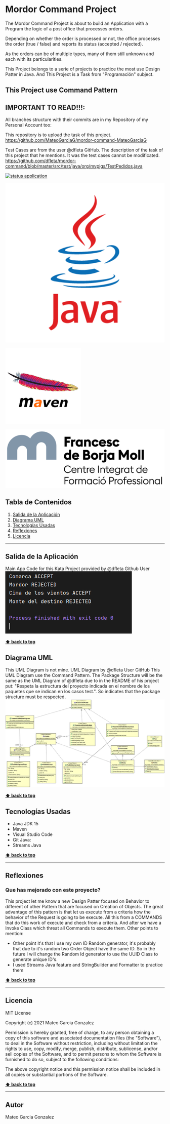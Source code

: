 # Mordor Command Project
The Mordor Command Project is about to build an Application with a Program the logic of a post office that processes orders.

Depending on whether the order is processed or not, the office processes the order (true / false) and reports its status (accepted / rejected).

As the orders can be of multiple types, many of them still unknown and each with its particularities.

This Project belongs to a serie of projects to practice the most use Design Patter in Java. And This Project is a Task from "Programación" subject.

## This Project use Command Pattern


## IMPORTANT TO READ!!!:
All branches structure with their commits are in my Repository of my Personal Account too:

This repository is to upload the task of this project.
https://github.com/MateoGarciaG/mordor-command-MateoGarciaG


Test Cases are from the user @dfleta GitHub. The description of the task of this project that he mentions. It was the test cases cannot be modificated.
https://github.com/dfleta/mordor-command/blob/master/src/test/java/org/mvpigs/TestPedidos.java


[![status application](https://img.shields.io/badge/status-stable-brightgreen)](URL_Proyecto)

<!--Logos-->

![Project Logo Java](./doc/img/java.png)

![Project Logo Maven](./doc/img/apache_maven.png)

![Project Logo Borja Moll](./doc/img/logocifp.png)

## Tabla de Contenidos

1. [Salida de la Aplicación](#salidas-de-la-aplicacion)
1. [Diagrama UML](#diagrama-uml)
1. [Tecnologías Usadas](#tecnologias-usadas)
1. [Reflexiones](#reflexiones)
1. [Licencia](#licencia)

---

## Salida de la Aplicación
Main App Code for this Kata Project provided by @dfleta Github User
![Salida de la Aplicación](./doc/salida_consola.PNG)


**[⬆ back to top](#tabla-de-contenidos)**

## Diagrama UML
This UML Diagram is not mine. UML Diagram by @dfleta User GitHub
This UML Diagram use the Command Pattern.
The Package Structure will be the same as the UML Diagram of @dfleta due to in the README of his project put: "Respeta la estructura del proyecto indicada en el nombre de los paquetes que se indican en los casos test.". So indicates that the package structure must be respected.
![Diagrama UML](./doc/UML_Diagram/uml_diagram_mordor-command.gif)


**[⬆ back to top](#tabla-de-contenidos)**


## Tecnologías Usadas

- Java JDK 15
- Maven
- Visual Studio Code
- Git
Java:
- Streams Java


**[⬆ back to top](#tabla-de-contenidos)**


---

## Reflexiones
### Que has mejorado con este proyecto?
This project let me know a new Design Patter focused on Behavior to different of other Pattern that are focused on Creation of Objects. The great advantage of this pattern is that let us execute from a criteria how the behavior of the Request is going to be execute. All this from a COMMANDS that do this work of execute and check from a criteria. And after we have a Invoke Class which threat all Commands to execute them.
Other points to mention:
- Other point it's that I use my own ID Random generator, it's probably that due to it's random two Order Object have the same ID. So in the future I will change the Random Id generator to use the UUID Class to generate unique ID's.
- I used Streams Java feature and StringBuilder and Formatter to practice them


**[⬆ back to top](#tabla-de-contenidos)**


---



## Licencia

MIT License

Copyright (c) 2021 Mateo Garcia Gonzalez

Permission is hereby granted, free of charge, to any person obtaining a copy
of this software and associated documentation files (the "Software"), to deal
in the Software without restriction, including without limitation the rights
to use, copy, modify, merge, publish, distribute, sublicense, and/or sell
copies of the Software, and to permit persons to whom the Software is
furnished to do so, subject to the following conditions:

The above copyright notice and this permission notice shall be included in all
copies or substantial portions of the Software.


**[⬆ back to top](#tabla-de-contenidos)**

---


## Autor
Mateo Garcia Gonzalez